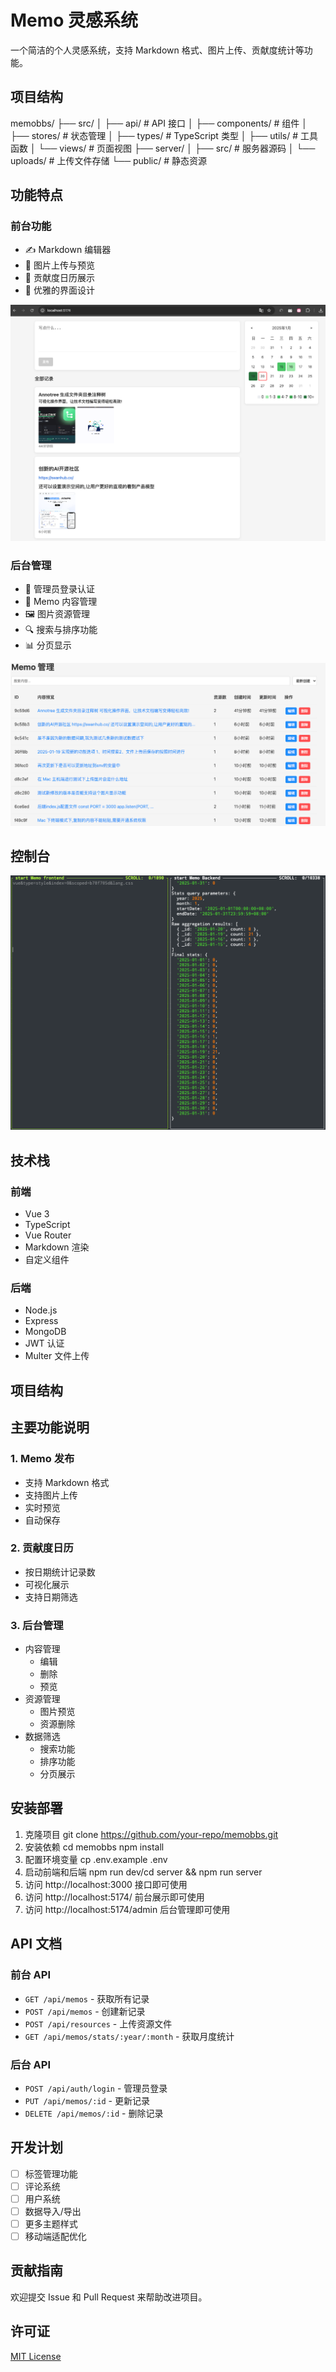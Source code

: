 # Memo 灵感系统

一个简洁的个人灵感系统，支持 Markdown 格式、图片上传、贡献度统计等功能。

## 项目结构

memobbs/
├── src/
│ ├── api/ # API 接口
│ ├── components/ # 组件
│ ├── stores/ # 状态管理
│ ├── types/ # TypeScript 类型
│ ├── utils/ # 工具函数
│ └── views/ # 页面视图
├── server/
│ ├── src/ # 服务器源码
│ └── uploads/ # 上传文件存储
└── public/ # 静态资源

## 功能特点

### 前台功能
- ✍️ Markdown 编辑器
- 📸 图片上传与预览
- 📅 贡献度日历展示
- 🎨 优雅的界面设计

![前台界面截图](image.png)

### 后台管理
- 🔐 管理员登录认证
- 📝 Memo 内容管理
- 🖼️ 图片资源管理
- 🔍 搜索与排序功能
- 📊 分页显示

![后台管理界面截图](image-1.png)

## 控制台
![控制台](image-2.png)
## 技术栈

### 前端
- Vue 3
- TypeScript
- Vue Router
- Markdown 渲染
- 自定义组件

### 后端
- Node.js
- Express
- MongoDB
- JWT 认证
- Multer 文件上传

## 项目结构 

## 主要功能说明

### 1. Memo 发布
- 支持 Markdown 格式
- 支持图片上传
- 实时预览
- 自动保存

### 2. 贡献度日历
- 按日期统计记录数
- 可视化展示
- 支持日期筛选

### 3. 后台管理
- 内容管理
  - 编辑
  - 删除
  - 预览
- 资源管理
  - 图片预览
  - 资源删除
- 数据筛选
  - 搜索功能
  - 排序功能
  - 分页展示

## 安装部署

1. 克隆项目 
    git clone https://github.com/your-repo/memobbs.git
2. 安装依赖
    cd memobbs
    npm install
3. 配置环境变量 
    cp .env.example .env
4. 启动前端和后端
    npm run dev/cd server && npm run server
5. 访问 http://localhost:3000 接口即可使用
6. 访问 http://localhost:5174/ 前台展示即可使用
7. 访问 http://localhost:5174/admin 后台管理即可使用

## API 文档

### 前台 API
- `GET /api/memos` - 获取所有记录
- `POST /api/memos` - 创建新记录
- `POST /api/resources` - 上传资源文件
- `GET /api/memos/stats/:year/:month` - 获取月度统计

### 后台 API
- `POST /api/auth/login` - 管理员登录
- `PUT /api/memos/:id` - 更新记录
- `DELETE /api/memos/:id` - 删除记录

## 开发计划

- [ ] 标签管理功能
- [ ] 评论系统
- [ ] 用户系统
- [ ] 数据导入/导出
- [ ] 更多主题样式
- [ ] 移动端适配优化

## 贡献指南

欢迎提交 Issue 和 Pull Request 来帮助改进项目。

## 许可证

[MIT License](LICENSE)
